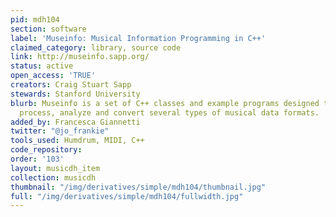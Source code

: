 ```yaml
---
pid: mdh104
section: software
label: 'Museinfo: Musical Information Programming in C++'
claimed_category: library, source code
link: http://museinfo.sapp.org/
status: active
open_access: 'TRUE'
creators: Craig Stuart Sapp
stewards: Stanford University
blurb: Museinfo is a set of C++ classes and example programs designed to be used to
  process, analyze and convert several types of musical data formats.
added_by: Francesca Giannetti
twitter: "@jo_frankie"
tools_used: Humdrum, MIDI, C++
code_repository:
order: '103'
layout: musicdh_item
collection: musicdh
thumbnail: "/img/derivatives/simple/mdh104/thumbnail.jpg"
full: "/img/derivatives/simple/mdh104/fullwidth.jpg"
---
```

